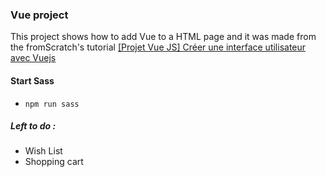 ### Vue project

This project shows how to add Vue to a HTML page and it was made from the fromScratch's tutorial [[Projet Vue JS] Créer une interface utilisateur avec Vuejs](https://youtu.be/siy9ETx68NU)
 

#### Start Sass 
* `npm run sass`


##### Left to do :
* Wish List
* Shopping cart 
